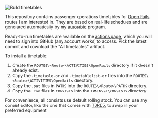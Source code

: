 ![Build timetables](https://github.com/YoRyan/openrails-timetables/workflows/Build%20timetables/badge.svg)

This repository contains passenger operations timetables for
[Open Rails](http://openrails.org/) routes I am interested in. They are based on
real-life schedules and are generated automatically by my
[autotable](https://github.com/YoRyan/autotable) program.

Ready-to-run timetables are available on the
[actions page](https://github.com/YoRyan/openrails-timetables/actions?query=is%3Asuccess+workflow%3A%22Build+timetables%22),
which you will need to sign into GitHub (any account works) to access.
Pick the latest commit and download the "All timetables" artifact.

To install a timetable:

1. Create the `ROUTES\<Route>\ACTIVITIES\OpenRails` directory if it doesn't
   already exist.
2. Copy the `.timetable-or` and `.timetablelist-or` files into the
   `ROUTES\<Route>\ACTIVITIES\OpenRails` directory.
3. Copy the `.pat` files in `PATHS` into the `ROUTES\<Route>\PATHS` directory.
4. Copy the `.con` files in `CONSISTS` into the `TRAINSET\CONSISTS` directory.

For convenience, all consists use default rolling stock. You can use any consist
editor, like the one that comes with [TSRE5](http://koniec.org/tsre5/), to swap
in your preferred equipment.
